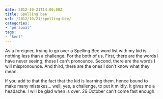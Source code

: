 ```yaml
---
date: 2012-10-21T14:00:00Z
title: Spelling bee
url: /2012/10/21/spelling-bee/
categories:
- "personal"
tags:
- "kent"
---
```


As a foreigner, trying to go over a Spelling Bee word list with my kid is nothing less than a challenge. For the both of us. First, there are the words I have never seeing; those I can't pronounce. Second, there are the words I will mispronounce. And third, there are the ones I don't know what they mean.

If you add to that the fact that the kid is learning them, hence bound to make many mistakes... well, yes, a challenge, to put it mildly. It gives me a headache. I will be glad when is over. 26 October can't come fast enough.
